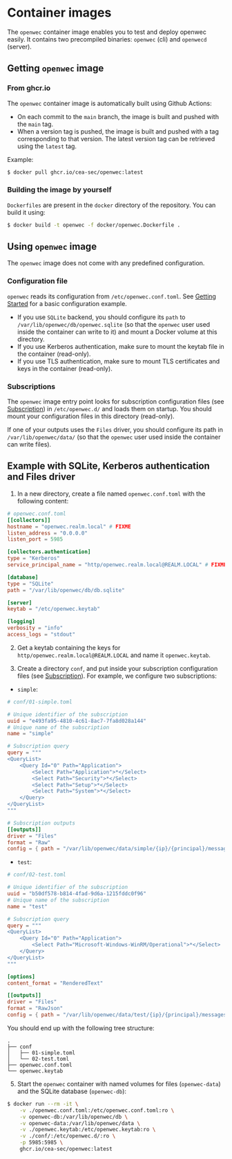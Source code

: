 # Container images

The `openwec` container image enables you to test and deploy openwec easily. It contains two precompiled binaries: `openwec` (cli) and `openwecd` (server).

## Getting `openwec` image

### From ghcr.io

The `openwec` container image is automatically built using Github Actions:
- On each commit to the `main` branch, the image is built and pushed with the `main` tag.
- When a version tag is pushed, the image is built and pushed with a tag corresponding to that version. The latest version tag can be retrieved using the `latest` tag.

Example:
```bash
$ docker pull ghcr.io/cea-sec/openwec:latest
```

### Building the image by yourself

`Dockerfiles` are present in the `docker` directory of the repository. You can build it using:

```bash
$ docker build -t openwec -f docker/openwec.Dockerfile .
```

## Using `openwec` image

The `openwec` image does not come with any predefined configuration.

### Configuration file

`openwec` reads its configuration from `/etc/openwec.conf.toml`. See [Getting Started](getting_started.md) for a basic configuration example.

- If you use `SQLite` backend, you should configure its `path` to `/var/lib/openwec/db/openwec.sqlite` (so that the `openwec` user used inside the container can write to it) and mount a Docker volume at this directory.
- If you use Kerberos authentication, make sure to mount the keytab file in the container (read-only).
- If you use TLS authentication, make sure to mount TLS certificates and keys in the container (read-only).

### Subscriptions

The `openwec` image entry point looks for subscription configuration files (see [Subscription](subscription.md)) in `/etc/openwec.d/` and loads them on startup. You should mount your configuration files in this directory (read-only).

If one of your outputs uses the `Files` driver, you should configure its path in `/var/lib/openwec/data/` (so that the `openwec` user used inside the container can write files).

## Example with SQLite, Kerberos authentication and Files driver

1. In a new directory, create a file named `openwec.conf.toml` with the following content:
```toml
# openwec.conf.toml
[[collectors]]
hostname = "openwec.realm.local" # FIXME
listen_address = "0.0.0.0"
listen_port = 5985

[collectors.authentication]
type = "Kerberos"
service_principal_name = "http/openwec.realm.local@REALM.LOCAL" # FIXME

[database]
type = "SQLite"
path = "/var/lib/openwec/db/db.sqlite"

[server]
keytab = "/etc/openwec.keytab"

[logging]
verbosity = "info"
access_logs = "stdout"
```

2. Get a keytab containing the keys for `http/openwec.realm.local@REALM.LOCAL` and name it `openwec.keytab`.

3. Create a directory `conf`, and put inside your subscription configuration files (see [Subscription](subscription.md)). For example, we configure two subscriptions:
- `simple`:
```toml
# conf/01-simple.toml

# Unique identifier of the subscription
uuid = "e493fa95-4810-4c61-8ac7-7fa8d028a144"
# Unique name of the subscription
name = "simple"

# Subscription query
query = """
<QueryList>
    <Query Id="0" Path="Application">
        <Select Path="Application">*</Select>
        <Select Path="Security">*</Select>
        <Select Path="Setup">*</Select>
        <Select Path="System">*</Select>
    </Query>
</QueryList>
"""

# Subscription outputs
[[outputs]]
driver = "Files"
format = "Raw"
config = { path = "/var/lib/openwec/data/simple/{ip}/{principal}/messages" }
```
- `test`:
```toml
# conf/02-test.toml

# Unique identifier of the subscription
uuid = "b50df578-b814-4fad-9d6a-1215fddc0f96"
# Unique name of the subscription
name = "test"

# Subscription query
query = """
<QueryList>
    <Query Id="0" Path="Application">
        <Select Path="Microsoft-Windows-WinRM/Operational">*</Select>
    </Query>
</QueryList>
"""

[options]
content_format = "RenderedText"

[[outputs]]
driver = "Files"
format = "RawJson"
config = { path = "/var/lib/openwec/data/test/{ip}/{principal}/messages" }
```

You should end up with the following tree structure:
```
.
├── conf
│   ├── 01-simple.toml
│   └── 02-test.toml
├── openwec.conf.toml
└── openwec.keytab
```

5. Start the `openwec` container with named volumes for files (`openwec-data`) and the SQLite database (`openwec-db`):
```bash
$ docker run --rm -it \
    -v ./openwec.conf.toml:/etc/openwec.conf.toml:ro \
    -v openwec-db:/var/lib/openwec/db \
    -v openwec-data:/var/lib/openwec/data \
    -v ./openwec.keytab:/etc/openwec.keytab:ro \
    -v ./conf/:/etc/openwec.d/:ro \
    -p 5985:5985 \
    ghcr.io/cea-sec/openwec:latest
```
